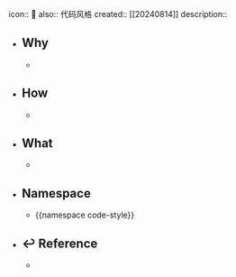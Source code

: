 icon:: 📄
also:: 代码风格
created:: [[20240814]]
description::

- ## Why
  -
- ## How
  -
- ## What
  -
- ## Namespace
  - {{namespace code-style}}
- ## ↩ Reference
  -